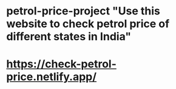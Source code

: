 # petrol-price-project "Use this website to check petrol price of different states in India"
# https://check-petrol-price.netlify.app/

